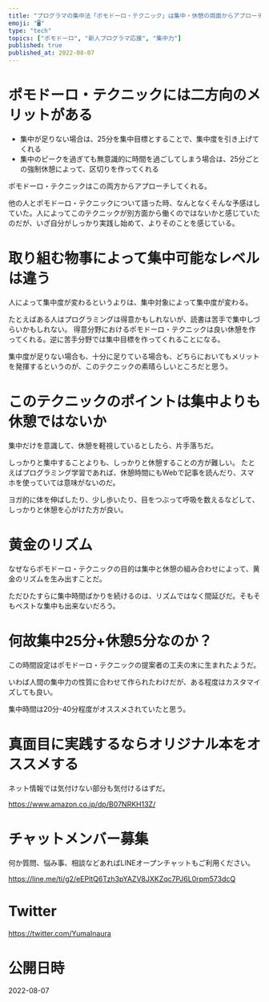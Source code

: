 ```yaml
---
title: "プログラマの集中法「ポモドーロ・テクニック」は集中・休憩の両面からアプローチする黄金テクニックだ"
emoji: "🖥"
type: "tech"
topics: ["ポモドーロ", "新人プログラマ応援", "集中力"]
published: true
published_at: 2022-08-07
---
```


# ポモドーロ・テクニックには二方向のメリットがある

- 集中が足りない場合は、25分を集中目標とすることで、集中度を引き上げてくれる
- 集中のピークを過ぎても無意識的に時間を過ごしてしまう場合は、25分ごとの強制休憩によって、区切りを作ってくれる

ポモドーロ・テクニックはこの両方からアプローチしてくれる。

他の人とポモドーロ・テクニックについて語った時、なんとなくそんな予感はしていた。人によってこのテクニックが別方面から働くのではないかと感じていたのだが、いざ自分がしっかり実践し始めて、よりそのことを感じている。

# 取り組む物事によって集中可能なレベルは違う

人によって集中度が変わるというよりは、集中対象によって集中度が変わる。

たとえばある人はプログラミングは得意かもしれないが、読書は苦手で集中しづらいかもしれない。
得意分野におけるポモドーロ・テクニックは良い休憩を作ってくれる。逆に苦手分野では集中目標を作ってくれることになる。

集中度が足りない場合も、十分に足りている場合も、どちらにおいてもメリットを発揮するというのが、このテクニックの素晴らしいところだと思う。

# このテクニックのポイントは集中よりも休憩ではないか

集中だけを意識して、休憩を軽視しているとしたら、片手落ちだ。

しっかりと集中することよりも、しっかりと休憩することの方が難しい。
たとえばプログラミング学習であれば、休憩時間にもWebで記事を読んだり、スマホを使っていては意味がないのだ。

ヨガ的に体を伸ばしたり、少し歩いたり、目をつぶって呼吸を数えるなどして、しっかりと休憩を心がけた方が良い。

# 黄金のリズム

なぜならポモドーロ・テクニックの目的は集中と休憩の組み合わせによって、黄金のリズムを生み出すことだ。

ただひたすらに集中時間ばかりを続けるのは、リズムではなく間延びだ。そもそもベストな集中も出来ないだろう。

# 何故集中25分+休憩5分なのか？

この時間設定はポモドーロ・テクニックの提案者の工夫の末に生まれたようだ。

いわば人間の集中力の性質に合わせて作られたわけだが、ある程度はカスタマイズしても良い。

集中時間は20分-40分程度がオススメされていたと思う。


# 真面目に実践するならオリジナル本をオススメする

ネット情報では気付けない部分も気付けるはずだ。

https://www.amazon.co.jp/dp/B07NRKH13Z/


<!-- Update From Qiita API -->

# チャットメンバー募集


何か質問、悩み事、相談などあればLINEオープンチャットもご利用ください。

https://line.me/ti/g2/eEPltQ6Tzh3pYAZV8JXKZqc7PJ6L0rpm573dcQ





# Twitter


https://twitter.com/YumaInaura


<!-- Update From Qiita API -->



# 公開日時

2022-08-07
